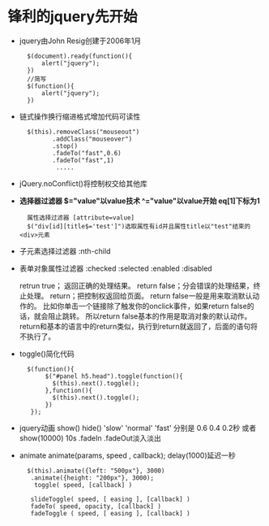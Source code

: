 # 锋利的jquery先开始 #

- jquery由John Resig创建于2006年1月

		$(document).ready(function(){
	        alert("jquery");
	    })
		//简写
		$(function(){
        	alert("jquery");
    	})

- 链式操作换行缩进格式增加代码可读性

		$(this).removeClass("mouseout")
			   .addClass("mouseover")
			   .stop()
			   .fadeTo("fast",0.6)
			   .fadeTo("fast",1)
			    ..... 

- jQuery.noConflict()将控制权交给其他库


- **选择器过滤器 $="value"以value技术 ^="value"以value开始  eq[1]下标为1**

		属性选择过滤器 [attribute=value]
		$("div[id][title$='test']")选取属性有id并且属性title以"test"结束的<div>元素


- 子元素选择过滤器 :nth-child
- 表单对象属性过滤器 :checked :selected :enabled :disabled

	retrun true； 返回正确的处理结果。
	return false；分会错误的处理结果，终止处理。
	return；把控制权返回给页面。
	return false一般是用来取消默认动作的。
	比如你单击一个链接除了触发你的onclick事件，如果return false的话，就会阻止跳转。
	所以return false基本的作用是取消对象的默认动作。
	return和基本的语言中的return类似，执行到return就返回了，后面的语句将不执行了。
	
- toggle()简化代码

		$(function(){
			 $("#panel h5.head").toggle(function(){
			   $(this).next().toggle();
			 },function(){
			   $(this).next().toggle();
			 })
		 }); 
		 
- jquery动画 show() hide() 'slow' 'normal' 'fast' 分别是 0.6 0.4 0.2秒 或者 show(10000) 10s  .fadeIn .fadeOut淡入淡出
- animate animate(params, speed , callback); delay(1000)延迟一秒 

		$(this).animate({left: "500px"}, 3000)
		 .animate({height: "200px"}, 3000); 
		  toggle( speed, [callback] )
		  
		 slideToggle( speed, [ easing ], [callback] )
		 fadeTo( speed, opacity, [callback] )
		 fadeToggle ( speed, [ easing ], [callback] )
